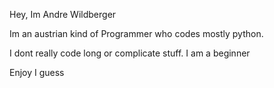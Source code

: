 Hey, Im Andre Wildberger

Im an austrian kind of Programmer who codes mostly python.

I dont really code long or complicate stuff. I am a beginner

Enjoy I guess
